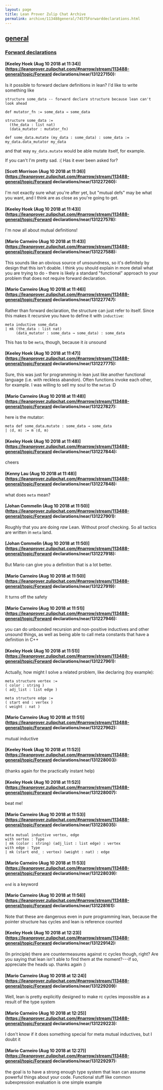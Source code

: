 ```yaml
---
layout: page
title: Lean Prover Zulip Chat Archive 
permalink: archive/113488general/74575Forwarddeclarations.html
---
```


## [general](index.html)
### [Forward declarations](74575Forwarddeclarations.html)

#### [Keeley Hoek (Aug 10 2018 at 11:34)](https://leanprover.zulipchat.com/#narrow/stream/113488-general/topic/Forward declarations/near/131227150):
Is it possible to forward declare definitions in lean? I'd like to write something like
````
structure some_data -- forward declare structure because lean can't look ahead

def mutator_fn := some_data → some_data 

structure some_data :=
  (the_data : list nat)
  (data_mutator : mutator_fn)

def some_data.mutate (my_data : some_data) : some_data := my_data.data_mutator my_data
````
and that way `my_data.mutate` would be able mutate itself, for example.

If you can't I'm pretty sad. :( Has it ever been asked for?

#### [Scott Morrison (Aug 10 2018 at 11:36)](https://leanprover.zulipchat.com/#narrow/stream/113488-general/topic/Forward declarations/near/131227260):
I'm not exactly sure what you're after yet, but "mutual defs" may be what you want, and I think are as close as you're going to get.

#### [Keeley Hoek (Aug 10 2018 at 11:43)](https://leanprover.zulipchat.com/#narrow/stream/113488-general/topic/Forward declarations/near/131227578):
I'm now all about mutual definitions!

#### [Mario Carneiro (Aug 10 2018 at 11:43)](https://leanprover.zulipchat.com/#narrow/stream/113488-general/topic/Forward declarations/near/131227588):
This sounds like an obvious source of unsoundness, so it's definitely by design that this isn't doable. I think you should explain in more detail what you are trying to do - there is likely a standard "functional" approach to your problem that does not require forward declaration.

#### [Mario Carneiro (Aug 10 2018 at 11:46)](https://leanprover.zulipchat.com/#narrow/stream/113488-general/topic/Forward declarations/near/131227747):
Rather than forward declaration, the structure can just refer to itself. Since this makes it recursive you have to define it with `inductive`:
```
meta inductive some_data
| mk (the_data : list nat)
     (data_mutator : some_data → some_data) : some_data
```
This has to be `meta`, though, because it *is* unsound

#### [Keeley Hoek (Aug 10 2018 at 11:47)](https://leanprover.zulipchat.com/#narrow/stream/113488-general/topic/Forward declarations/near/131227775):
Sure, this was just for programming in lean just like another functional language (i.e. with reckless abandon). Often functions invoke each other, for example. I was willing to sell my soul to the `meta`s :D

#### [Mario Carneiro (Aug 10 2018 at 11:48)](https://leanprover.zulipchat.com/#narrow/stream/113488-general/topic/Forward declarations/near/131227827):
here is the mutator:
```
meta def some_data.mutate : some_data → some_data
| ⟨d, m⟩ := m ⟨d, m⟩
```

#### [Keeley Hoek (Aug 10 2018 at 11:48)](https://leanprover.zulipchat.com/#narrow/stream/113488-general/topic/Forward declarations/near/131227844):
cheers

#### [Kenny Lau (Aug 10 2018 at 11:48)](https://leanprover.zulipchat.com/#narrow/stream/113488-general/topic/Forward declarations/near/131227848):
what does `meta` mean?

#### [Johan Commelin (Aug 10 2018 at 11:50)](https://leanprover.zulipchat.com/#narrow/stream/113488-general/topic/Forward declarations/near/131227901):
Roughly that you are doing *raw* Lean. Without proof checking. So all tactics are written in `meta` land.

#### [Johan Commelin (Aug 10 2018 at 11:50)](https://leanprover.zulipchat.com/#narrow/stream/113488-general/topic/Forward declarations/near/131227918):
But Mario can give you a definition that is a lot better.

#### [Mario Carneiro (Aug 10 2018 at 11:50)](https://leanprover.zulipchat.com/#narrow/stream/113488-general/topic/Forward declarations/near/131227919):
It turns off the safety

#### [Mario Carneiro (Aug 10 2018 at 11:51)](https://leanprover.zulipchat.com/#narrow/stream/113488-general/topic/Forward declarations/near/131227946):
you can do unbounded recursion and non-positive inductives and other unsound things, as well as being able to call meta constants that have a definition in C++

#### [Keeley Hoek (Aug 10 2018 at 11:51)](https://leanprover.zulipchat.com/#narrow/stream/113488-general/topic/Forward declarations/near/131227961):
Actually, how might I solve a related problem, like declaring (toy example):
````
meta structure vertex :=
( color : string )
( adj_list : list edge )

meta structure edge :=
( start end : vertex )
( weight : nat )
````

#### [Mario Carneiro (Aug 10 2018 at 11:51)](https://leanprover.zulipchat.com/#narrow/stream/113488-general/topic/Forward declarations/near/131227962):
mutual inductive

#### [Keeley Hoek (Aug 10 2018 at 11:52)](https://leanprover.zulipchat.com/#narrow/stream/113488-general/topic/Forward declarations/near/131228003):
(thanks again for the practically instant help)

#### [Keeley Hoek (Aug 10 2018 at 11:52)](https://leanprover.zulipchat.com/#narrow/stream/113488-general/topic/Forward declarations/near/131228007):
beat me!

#### [Mario Carneiro (Aug 10 2018 at 11:53)](https://leanprover.zulipchat.com/#narrow/stream/113488-general/topic/Forward declarations/near/131228035):
```
meta mutual inductive vertex, edge
with vertex : Type
| mk (color : string) (adj_list : list edge) : vertex
with edge : Type
| mk (start end_ : vertex) (weight : nat) : edge
```

#### [Mario Carneiro (Aug 10 2018 at 11:53)](https://leanprover.zulipchat.com/#narrow/stream/113488-general/topic/Forward declarations/near/131228039):
`end` is a keyword

#### [Mario Carneiro (Aug 10 2018 at 11:56)](https://leanprover.zulipchat.com/#narrow/stream/113488-general/topic/Forward declarations/near/131228161):
Note that these are dangerous even in pure programming lean, because the pointer structure has cycles and lean is reference counted

#### [Keeley Hoek (Aug 10 2018 at 12:23)](https://leanprover.zulipchat.com/#narrow/stream/113488-general/topic/Forward declarations/near/131229142):
(In principle) there are countermeasures against rc cycles though, right? Are you saying that lean isn't able to find them at the moment?---if so, appreciate the heads up. thanks again :)

#### [Mario Carneiro (Aug 10 2018 at 12:24)](https://leanprover.zulipchat.com/#narrow/stream/113488-general/topic/Forward declarations/near/131229209):
Well, lean is pretty explicitly designed to make rc cycles impossible as a result of the type system

#### [Mario Carneiro (Aug 10 2018 at 12:25)](https://leanprover.zulipchat.com/#narrow/stream/113488-general/topic/Forward declarations/near/131229223):
I don't know if it does something special for meta mutual inductives, but I doubt it

#### [Mario Carneiro (Aug 10 2018 at 12:27)](https://leanprover.zulipchat.com/#narrow/stream/113488-general/topic/Forward declarations/near/131229297):
the goal is to have a strong enough type system that lean can assume powerful things about your code. Functional stuff like common subexpression evaluation is one simple example

